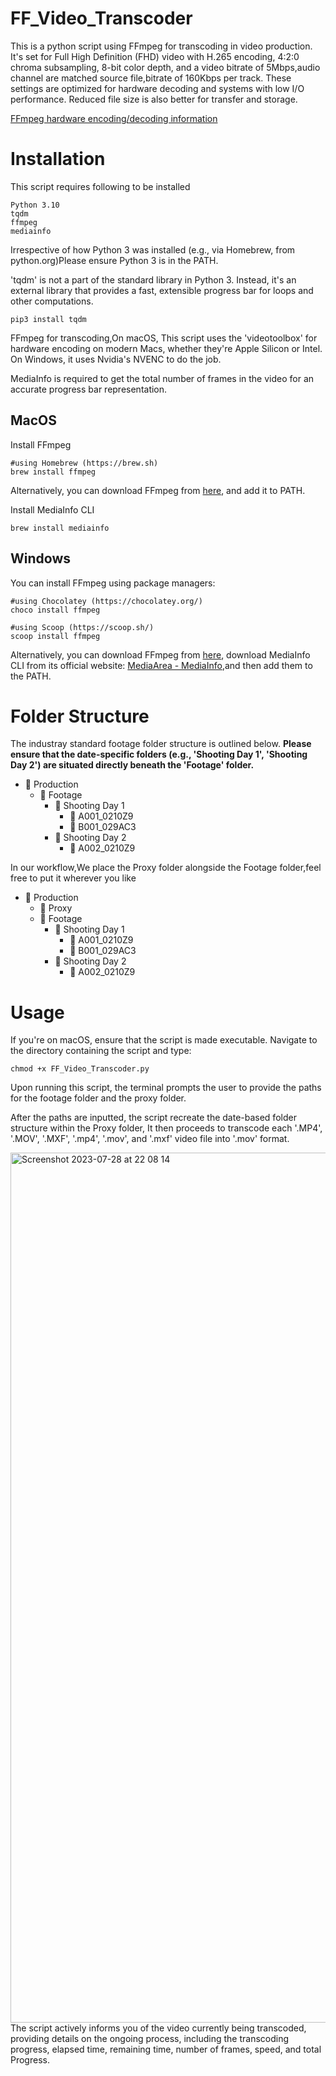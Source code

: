 # FF_Video_Transcoder
This is a python script using FFmpeg for transcoding in video production. 
It's set for Full High Definition (FHD) video with H.265 encoding, 4:2:0 chroma subsampling, 8-bit color depth, and a video bitrate of 5Mbps,audio channel are matched source file,bitrate of 160Kbps per track. These settings are optimized for hardware decoding and systems with low I/O performance. Reduced file size is also better for transfer and storage.

[FFmpeg hardware encoding/decoding information](https://trac.ffmpeg.org/wiki/HWAccelIntro)


# Installation
This script requires following to be installed

    Python 3.10
    tqdm
    ffmpeg
    mediainfo

Irrespective of how Python 3 was installed (e.g., via Homebrew, from python.org)Please ensure Python 3 is in the PATH.

'tqdm' is not a part of the standard library in Python 3. Instead, it's an external library that provides a fast, extensible progress bar for loops and other computations.

    pip3 install tqdm

FFmpeg for transcoding,On macOS, This script uses the 'videotoolbox' for hardware encoding on modern Macs, whether they're Apple Silicon or Intel. On Windows, it uses Nvidia's NVENC to do the job.

MediaInfo is required to get the total number of frames in the video for an accurate progress bar representation.

## MacOS
Install FFmpeg 

    #using Homebrew (https://brew.sh)
    brew install ffmpeg
    
Alternatively, you can download FFmpeg from [here](https://ffmpeg.org/download.html#build-mac), and add it to PATH.

Install MediaInfo CLI

    brew install mediainfo


## Windows
You can install FFmpeg using package managers:

    #using Chocolatey (https://chocolatey.org/)
    choco install ffmpeg

    #using Scoop (https://scoop.sh/)
    scoop install ffmpeg

Alternatively, you can download FFmpeg from [here](https://ffmpeg.org/download.html#build-mac), download MediaInfo CLI from its official website: [MediaArea - MediaInfo](https://mediaarea.net/en/MediaInfo/Download/Windows),and then add them to the PATH.

# Folder Structure
The industray standard footage folder structure is outlined below. **Please ensure that the date-specific folders (e.g., 'Shooting Day 1', 'Shooting Day 2') are situated directly beneath the 'Footage' folder.**
- 📁 Production
  - 📁 Footage
    - 📁 Shooting Day 1
      - 📁 A001_0210Z9
      - 📁 B001_029AC3
    - 📁 Shooting Day 2
      - 📁 A002_0210Z9

  
In our workflow,We place the Proxy folder alongside the Footage folder,feel free to put it wherever you like
- 📁 Production
  - 📁 Proxy
  - 📁 Footage
    - 📁 Shooting Day 1
      - 📁 A001_0210Z9
      - 📁 B001_029AC3
    - 📁 Shooting Day 2
      - 📁 A002_0210Z9

# Usage

If you're on macOS, ensure that the script is made executable.
Navigate to the directory containing the script and type:

    chmod +x FF_Video_Transcoder.py
    
Upon running this script, the terminal prompts the user to provide the paths for the footage folder and the proxy folder. 

After the paths are inputted, the script recreate the date-based folder structure within the Proxy folder, It then proceeds to transcode each '.MP4', '.MOV', '.MXF', '.mp4', '.mov', and '.mxf' video file into '.mov' format.

<img width="1392" alt="Screenshot 2023-07-28 at 22 08 14" src="https://github.com/UserProjekt/FF_Video_Transcoder/assets/78477492/05d306ce-f631-4fb6-a906-f8fc0fb974da">
The script actively informs you of the video currently being transcoded, providing details on the ongoing process, including the transcoding progress, elapsed time, remaining time, number of frames, speed, and total Progress.
